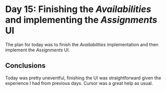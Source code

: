 # Day 15: Finishing the *Availabilities* and implementing the *Assignments* UI

The plan for today was to finish the *Availabilities* implementation and then implement the *Assignments* UI.

## Conclusions

Today was pretty uneventful, finishing the UI was straightforward given the experience I had from previous days. Cursor was a great help as usual.
